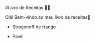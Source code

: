 #Livro de Receitas :man_cook:

Olá! Bem-vindo ao meu livro de receitas:cake:

- Strogonoff de frango

- Pavê

  
